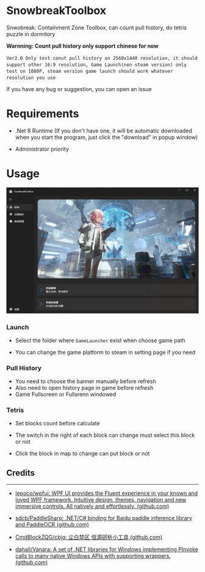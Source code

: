 # SnowbreakToolbox

Snwobreak: Containment Zone Toolbox, can count pull history, do tetris puzzle in dormitory

**Warnning: Count pull history only support chinese for now**

`Ver2.0 Only test conut pull history on 2560x1440 resolution, it should support other 16:9 resolution, Game Launch(non steam version) only test on 1080P, steam version game launch should work whatever resolution you use`

If you have any bug or suggestion, you can open an issue

# Requirements

- .Net 8 Runtime (If you don't have one, it will be automatic downloaded when you start the program, just click the "download" in popup window)

- Administrator priority

# Usage

![](images\Display.png)



### Launch

- Select the folder where `GameLauncher` exist when choose game path

- You can change the game platform to steam in setting page if you need

### Pull History

- You need to choose the banner manually before refresh
- Also need to open history page in game before refresh
- Game Fullscreen or Fullsrenn windowed

### Tetris

- Set blocks count before calculate

- The switch in the right of each block can change must select this block or not

- Click the block in map to change can put block or not
  
  

## Credits

* * *

* [lepoco/wpfui: WPF UI provides the Fluent experience in your known and loved WPF framework. Intuitive design, themes, navigation and new immersive controls. All natively and effortlessly. (github.com)](https://github.com/lepoco/wpfui)

* [sdcb/PaddleSharp: .NET/C# binding for Baidu paddle inference library and PaddleOCR (github.com)](https://github.com/sdcb/PaddleSharp)

* [CmdBlockZQG/cbjq: 尘白禁区 信源研析小工具 (github.com)](https://github.com/CmdBlockZQG/cbjq)

* [dahall/Vanara: A set of .NET libraries for Windows implementing PInvoke calls to many native Windows APIs with supporting wrappers. (github.com)](https://github.com/dahall/Vanara)
